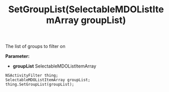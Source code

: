 ﻿---
uid: crmscript_ref_NSActivityFilter_SetGroupList
title: SetGroupList(SelectableMDOListItemArray groupList)
intellisense: NSActivityFilter.SetGroupList
keywords: NSActivityFilter, GetGroupList
so.topic: reference
---

The list of groups to filter on

**Parameter:** 
 - **groupList** SelectableMDOListItemArray

```crmscript
NSActivityFilter thing;
SelectableMDOListItemArray groupList;
thing.SetGroupList(groupList);
```

